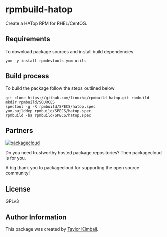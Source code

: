 # rpmbuild-hatop

Create a HATop RPM for RHEL/CentOS.

## Requirements

To download package sources and install build dependencies

    yum -y install rpmdevtools yum-utils

## Build process

To build the package follow the steps outlined below

    git clone https://github.com/linuxhq/rpmbuild-hatop.git rpmbuild
    mkdir rpmbuild/SOURCES
    spectool -g -R rpmbuild/SPECS/hatop.spec
    yum-builddep rpmbuild/SPECS/hatop.spec
    rpmbuild -ba rpmbuild/SPECS/hatop.spec

## Partners

[![packagecloud](http://dka575ofm4ao0.cloudfront.net/pages-transactional_logos/retina/10543/gKme3F4XRaC5EyKJzKsA)](https://packagecloud.io)

Do you need trustworthy hosted package repositories?  Then packagecloud is for you.

A big thank you to packagecloud for supporting the open source community!

## License

GPLv3

## Author Information

This package was created by [Taylor Kimball](http://www.linuxhq.org).
